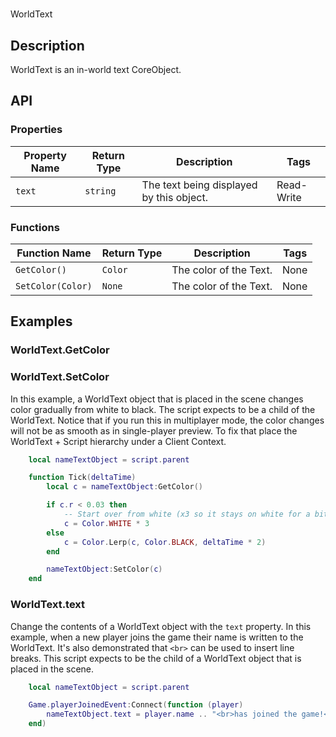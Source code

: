 # 

WorldText

## Description

WorldText is an in-world text CoreObject.

## API

### Properties 

| Property Name | Return Type | Description | Tags |
| -------- | ----------- | ----------- | ---- |
| `text` | `string` | The text being displayed by this object. | Read-Write |

### Functions 

| Function Name | Return Type | Description | Tags |
| -------- | ----------- | ----------- | ---- |
| `GetColor()` | `Color` | The color of the Text. | None |
| `SetColor(Color)` | `None` | The color of the Text. | None |

## Examples 

### WorldText.GetColor

### WorldText.SetColor

In this example, a WorldText object that is placed in the scene changes color gradually from white to black. The script expects to be a child of the WorldText. Notice that if you run this in multiplayer mode, the color changes will not be as smooth as in single-player preview. To fix that place the WorldText + Script hierarchy under a Client Context.

```lua
    local nameTextObject = script.parent

    function Tick(deltaTime)
        local c = nameTextObject:GetColor()

        if c.r < 0.03 then
            -- Start over from white (x3 so it stays on white for a bit longer)
            c = Color.WHITE * 3
        else
            c = Color.Lerp(c, Color.BLACK, deltaTime * 2)
        end

        nameTextObject:SetColor(c)
    end
```

### WorldText.text

Change the contents of a WorldText object with the `text` property. In this example, when a new player joins the game their name is written to the WorldText. It's also demonstrated that `<br>` can be used to insert line breaks. This script expects to be the child of a WorldText object that is placed in the scene.

```lua
    local nameTextObject = script.parent

    Game.playerJoinedEvent:Connect(function (player)
        nameTextObject.text = player.name .. "<br>has joined the game!<br>GLHF!"
    end)
```
